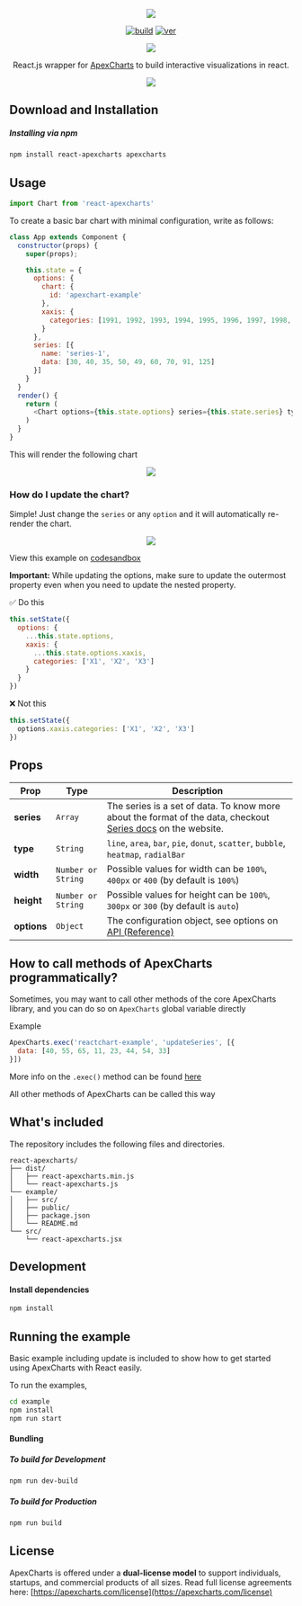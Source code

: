 <p align="center"><img src="https://apexcharts.com/media/react-apexcharts.png"></p>

<p align="center">
  <a href="https://travis-ci.com/apexcharts/react-apexcharts"><img src="https://api.travis-ci.com/apexcharts/react-apexcharts.svg?branch=master" alt="build" /></a>
  <a href="https://www.npmjs.com/package/react-apexcharts"><img src="https://img.shields.io/npm/v/react-apexcharts.svg" alt="ver"></a>
</p>

<p align="center">
  <a href="https://twitter.com/intent/tweet?text=React-ApexCharts%20A%20React.js%20Chart%20library%20built%20on%20ApexCharts.js&url=https://www.apexcharts.com&hashtags=javascript,charts,react.js,react,apexcharts"><img src="https://img.shields.io/twitter/url/http/shields.io.svg?style=social"> </a>
</p>

<p align="center">React.js wrapper for <a href="https://github.com/apexcharts/apexcharts.js">ApexCharts</a> to build interactive visualizations in react.</p>

<p align="center"><a href="https://apexcharts.com/react-chart-demos/"><img src="https://apexcharts.com/media/apexcharts-banner.png"></a></p>


## Download and Installation

##### Installing via npm

```bash
npm install react-apexcharts apexcharts
```

## Usage

```js
import Chart from 'react-apexcharts'
```

To create a basic bar chart with minimal configuration, write as follows:
```javascript
class App extends Component {
  constructor(props) {
    super(props);

    this.state = {
      options: {
        chart: {
          id: 'apexchart-example'
        },
        xaxis: {
          categories: [1991, 1992, 1993, 1994, 1995, 1996, 1997, 1998, 1999]
        }
      },
      series: [{
        name: 'series-1',
        data: [30, 40, 35, 50, 49, 60, 70, 91, 125]
      }]
    }
  }
  render() {
    return (
      <Chart options={this.state.options} series={this.state.series} type="bar" width={500} height={320} />
    )
  }
}
```

This will render the following chart
<p align="center"><a href="https://apexcharts.com/javascript-chart-demos/column-charts/"><img src="https://apexcharts.com/media/first-bar-chart.svg"></a></p>

### How do I update the chart?
Simple! Just change the `series` or any `option` and it will automatically re-render the chart.
<p align="center"><a href="https://codesandbox.io/s/mzzq3yqjqj"><img src="https://apexcharts.com/media/react-chart-updation.gif"></a></p>

View this example on <a href="https://codesandbox.io/s/mzzq3yqjqj">codesandbox</a>


**Important:** While updating the options, make sure to update the outermost property even when you need to update the nested property.

✅ Do this
```javascript
this.setState({
  options: {
    ...this.state.options,
    xaxis: {
      ...this.state.options.xaxis,
      categories: ['X1', 'X2', 'X3']
    }
  }
})
```

❌ Not this
```javascript
this.setState({
  options.xaxis.categories: ['X1', 'X2', 'X3']
})
```


## Props


| Prop        | Type           | Description  |
| ------------- |-------------| -----|
| **series** | `Array` | The series is a set of data. To know more about the format of the data, checkout [Series docs](https://apexcharts.com/docs/series/) on the website. |
| **type** | `String`  | `line`, `area`, `bar`, `pie`, `donut`, `scatter`, `bubble`, `heatmap`, `radialBar` |
| **width** | `Number or String`  | Possible values for width can be `100%`, `400px` or `400` (by default is `100%`) |
| **height** | `Number or String` | Possible values for height can be `100%`, `300px` or `300` (by default is `auto`) |
| **options** | `Object` | The configuration object, see options on [API (Reference)](https://apexcharts.com/docs/options/chart/type/) |

## How to call methods of ApexCharts programmatically?
Sometimes, you may want to call other methods of the core ApexCharts library, and you can do so on `ApexCharts` global variable directly

Example
```js
ApexCharts.exec('reactchart-example', 'updateSeries', [{
  data: [40, 55, 65, 11, 23, 44, 54, 33]
}])
```
More info on the `.exec()` method can be found <a href="https://apexcharts.com/docs/methods/#exec">here</a>

All other methods of ApexCharts can be called this way

## What's included

The repository includes the following files and directories.

```
react-apexcharts/
├── dist/
│   ├── react-apexcharts.min.js
│   └── react-apexcharts.js
└── example/
│   ├── src/
│   ├── public/
│   ├── package.json
│   └── README.md
└── src/
    └── react-apexcharts.jsx
```

## Development

#### Install dependencies

```bash
npm install
```

## Running the example

Basic example including update is included to show how to get started using ApexCharts with React easily.

To run the examples,
```bash
cd example
npm install
npm run start
```

#### Bundling

##### To build for Development

```bash
npm run dev-build
```

##### To build for Production

```bash
npm run build
```

## License

ApexCharts is offered under a **dual-license model** to support individuals, startups, and commercial products of all sizes.
Read full license agreements here: [https://apexcharts.com/license](https://apexcharts.com/license)
